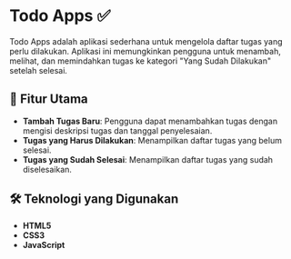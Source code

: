 # Todo Apps ✅

Todo Apps adalah aplikasi sederhana untuk mengelola daftar tugas yang perlu dilakukan. Aplikasi ini memungkinkan pengguna untuk menambah, melihat, dan memindahkan tugas ke kategori "Yang Sudah Dilakukan" setelah selesai.

## 🚀 Fitur Utama

- **Tambah Tugas Baru**: Pengguna dapat menambahkan tugas dengan mengisi deskripsi tugas dan tanggal penyelesaian.
- **Tugas yang Harus Dilakukan**: Menampilkan daftar tugas yang belum selesai.
- **Tugas yang Sudah Selesai**: Menampilkan daftar tugas yang sudah diselesaikan.

## 🛠️ Teknologi yang Digunakan

- **HTML5**
- **CSS3**
- **JavaScript**


